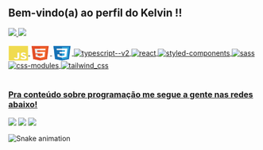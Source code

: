 ## Bem-vindo(a) ao perfil do Kelvin !!

<div>
  <a href="https://github.com/kelvincharlesdev">
  <img height="180em" src="https://github-readme-stats.vercel.app/api?username=kelvincharlesdev&show_icons=true&theme=tokyonight&include_all_commits=true&count_private=true"/>
  <img height="180em" src="https://github-readme-stats.vercel.app/api/top-langs/?username=kelvincharlesdev&layout=compact&langs_count=6&theme=tokyonight"/>
</div>
<div style="display: inline_block"><br>
  <img align="center" alt="Js" height="30" width="40" src="https://raw.githubusercontent.com/devicons/devicon/master/icons/javascript/javascript-plain.svg">
  <img align="center" alt="HTML" height="30" width="40" src="https://raw.githubusercontent.com/devicons/devicon/master/icons/html5/html5-original.svg">
  <img align="center" alt="CSS" height="30" width="40" src="https://raw.githubusercontent.com/devicons/devicon/master/icons/css3/css3-original.svg">
  <img align="center" width="40" height="40" src="https://img.icons8.com/fluency/48/typescript--v2.png" alt="typescript--v2"/>
  <img align="center" width="40" height="40" src="https://img.icons8.com/officel/40/react.png" alt="react"/>
  <img align="center" width="40" height="30" src="https://img.icons8.com/color/48/styled-components.png" alt="styled-components"/>
  <img align="center" width="40" height="30" src="https://img.icons8.com/color/48/sass.png" alt="sass"/>
  <img align="center" width="45" height="48" src="https://raw.githubusercontent.com/css-modules/logos/master/css-modules-logo.png" alt="css-modules"/>
  <img align="center" width="40" height="30" src="https://img.icons8.com/fluency/48/000000/tailwind_css.png" alt="tailwind_css"/>
</div>
 
 <br>
 
  ### Pra conteúdo sobre programação me segue a gente nas redes abaixo!
 
<div> 
 
  <a href="https://www.instagram.com/kelvinc_k10/" target="_blank"><img src="https://img.shields.io/badge/-Instagram-%23E4405F?style=for-the-badge&logo=instagram&logoColor=white" target="_blank"></a>
  <a href = ""><img src="https://img.shields.io/badge/-Gmail-%23333?style=for-the-badge&logo=gmail&logoColor=white" target="_blank"></a>
  <a href="https://www.linkedin.com/in/kelvin-charles/" target="_blank"><img src="https://img.shields.io/badge/-LinkedIn-%230077B5?style=for-the-badge&logo=linkedin&logoColor=white" target="_blank"></a> 
 
  ![Snake animation](https://github.com/kelvincharlesdev/kelvincharlesdev/blob/output/github-contribution-grid-snake.svg)

</div>
